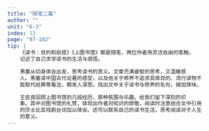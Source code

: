 ```yaml
---
title: "随笔二篇"
author: ""
unit: "6-3"
index: 13
page: "97-102"
tip: |
    《读书：目的和前提》《上图书馆》都是随笔，两位作者用灵活自由的笔触，
    记述了自己求学读书的生活与感悟。

    黑塞从切身体会出发，思考读书的意义。文章充满睿智的思考，又温暖感
    人。黑塞读中国古代论著的感受，以及他关于修养不追求具体目的、流行读物不
    能取代经典等看法，都发人深思。找出文中关于读书与修养的名句，细加体味。

    王佐良回顾上图书馆的几段经历，那种氛围与乐趣，给我们留下深刻的印
    象。其中对图书馆的礼赞，体现出作者对知识的崇敬，阅读时注意结合文中引用
    的莎士比亚戏剧台词加以体会。还可以联系自己的读书生活，思考阅读对于人生
    的意义。
---
```

